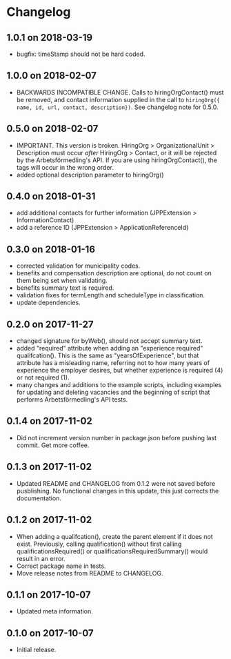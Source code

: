 # Changelog
## 1.0.1 on 2018-03-19
- bugfix: timeStamp should not be hard coded.
## 1.0.0 on 2018-02-07
- BACKWARDS INCOMPATIBLE CHANGE. Calls to hiringOrgContact() must be removed, and contact information supplied in the call to `hiringOrg({ name, id, url, contact, description})`. See changelog note for 0.5.0.
## 0.5.0 on 2018-02-07
- IMPORTANT. This version is broken. HiringOrg > OrganizationalUnit > Description must occur *after* HiringOrg > Contact, or it will be rejected by the Arbetsförmedling's API. If you are using hiringOrgContact(), the tags will occur in the wrong order.
- added optional description parameter to hiringOrg() <HiriginOrg><OrganizationalUnit><Description>
## 0.4.0 on 2018-01-31
- add additional contacts for further information (JPPExtension > InformationContact)
- add a reference ID (JPPExtension > ApplicationReferenceId)
## 0.3.0 on 2018-01-16
- corrected validation for municipality codes.
- benefits and compensation description are optional, do not count on them being set when validating.
- benefits summary text is required.
- validation fixes for termLength and scheduleType in classification.
- update dependencies.

## 0.2.0 on 2017-11-27
- changed signature for byWeb(), should not accept summary text.
- added "required" attribute when adding an "experience required" qualifcation().
This is the same as "yearsOfExperience", but that attribute has a misleading name,
referring not to how many years of experience the employer desires, but whether
experience is required (4) or not required (1).
- many changes and additions to the example scripts, including examples for
updating and deleting vacancies and the beginning of script that performs
Arbetsförmedling's API tests.

## 0.1.4 on 2017-11-02
- Did not increment version number in package.json before pushing last commit. Get more coffee.

## 0.1.3 on 2017-11-02
- Updated README and CHANGELOG from 0.1.2 were not saved before pusblishing.
No functional changes in this update, this just corrects the documentation.

## 0.1.2 on 2017-11-02
- When adding a qualifcation(), create the parent element if it does not exist.
Previously, calling qualification() without first calling qualificationsRequired()
or qualificationsRequiredSummary() would result in an error.
- Correct package name in tests.
- Move release notes from README to CHANGELOG.

## 0.1.1 on 2017-10-07
- Updated meta information.

## 0.1.0 on 2017-10-07
- Initial release.
